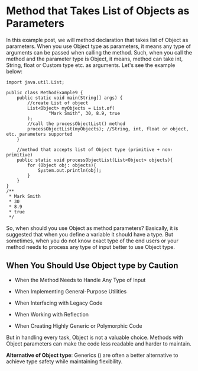 # Method that Takes List of Objects as Parameters

In this example post, we will method declaration that takes list of Object as parameters. When you use Object type as parameters, it means any type of arguments can be passed when calling the method. Such, when you call the method and the parameter type is Object, it means, method can take int, String, float or Custom type etc. as arguments. Let's see the example below:

```
import java.util.List;

public class MethodExample9 {
    public static void main(String[] args) {
        //create List of object
        List<Object> myObjects = List.of(
                "Mark Smith", 30, 8.9, true
        );
        //call the processObjectList() method
        processObjectList(myObjects); //String, int, float or object, etc. parameters supported
    }

    //method that accepts list of Object type (primitive + non-primitive)
    public static void processObjectList(List<Object> objects){
        for (Object obj: objects){
            System.out.println(obj);
        }
    }
}
/**
 * Mark Smith
 * 30
 * 8.9
 * true
 */
```

So, when should you use Object as method parameters? Basically, it is suggested that when you define a variable it should have a type. But sometimes, when you do not know exact type of the end users or your method needs to process any type of input better to use Object type.

## When You Should Use Object type by Caution

- When the Method Needs to Handle Any Type of Input

- When Implementing General-Purpose Utilities

- When Interfacing with Legacy Code

- When Working with Reflection

- When Creating Highly Generic or Polymorphic Code

But in handling every task, Object is not a valuable choice. Methods with Object parameters can make the code less readable and harder to maintain. 

**Alternative of Object type**: Generics (<T>) are often a better alternative to achieve type safety while maintaining flexibility.